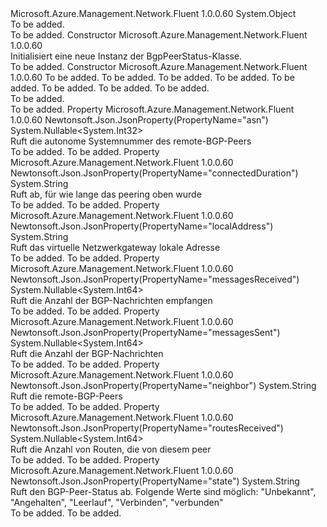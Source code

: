 <Type Name="BgpPeerStatus" FullName="Microsoft.Azure.Management.Network.Fluent.Models.BgpPeerStatus">
  <TypeSignature Language="C#" Value="public class BgpPeerStatus" />
  <TypeSignature Language="ILAsm" Value=".class public auto ansi beforefieldinit BgpPeerStatus extends System.Object" />
  <TypeSignature Language="DocId" Value="T:Microsoft.Azure.Management.Network.Fluent.Models.BgpPeerStatus" />
  <TypeSignature Language="VB.NET" Value="Public Class BgpPeerStatus" />
  <TypeSignature Language="F#" Value="type BgpPeerStatus = class" />
  <AssemblyInfo>
    <AssemblyName>Microsoft.Azure.Management.Network.Fluent</AssemblyName>
    <AssemblyVersion>1.0.0.60</AssemblyVersion>
  </AssemblyInfo>
  <Base>
    <BaseTypeName>System.Object</BaseTypeName>
  </Base>
  <Interfaces />
  <Docs>
    <summary>To be added.</summary>
    <remarks>To be added.</remarks>
  </Docs>
  <Members>
    <Member MemberName=".ctor">
      <MemberSignature Language="C#" Value="public BgpPeerStatus ();" />
      <MemberSignature Language="ILAsm" Value=".method public hidebysig specialname rtspecialname instance void .ctor() cil managed" />
      <MemberSignature Language="DocId" Value="M:Microsoft.Azure.Management.Network.Fluent.Models.BgpPeerStatus.#ctor" />
      <MemberSignature Language="VB.NET" Value="Public Sub New ()" />
      <MemberType>Constructor</MemberType>
      <AssemblyInfo>
        <AssemblyName>Microsoft.Azure.Management.Network.Fluent</AssemblyName>
        <AssemblyVersion>1.0.0.60</AssemblyVersion>
      </AssemblyInfo>
      <Parameters />
      <Docs>
        <summary>
            Initialisiert eine neue Instanz der BgpPeerStatus-Klasse.
            </summary>
        <remarks>To be added.</remarks>
      </Docs>
    </Member>
    <Member MemberName=".ctor">
      <MemberSignature Language="C#" Value="public BgpPeerStatus (string localAddress = null, string neighbor = null, Nullable&lt;int&gt; asn = null, string state = null, string connectedDuration = null, Nullable&lt;long&gt; routesReceived = null, Nullable&lt;long&gt; messagesSent = null, Nullable&lt;long&gt; messagesReceived = null);" />
      <MemberSignature Language="ILAsm" Value=".method public hidebysig specialname rtspecialname instance void .ctor(string localAddress, string neighbor, valuetype System.Nullable`1&lt;int32&gt; asn, string state, string connectedDuration, valuetype System.Nullable`1&lt;int64&gt; routesReceived, valuetype System.Nullable`1&lt;int64&gt; messagesSent, valuetype System.Nullable`1&lt;int64&gt; messagesReceived) cil managed" />
      <MemberSignature Language="DocId" Value="M:Microsoft.Azure.Management.Network.Fluent.Models.BgpPeerStatus.#ctor(System.String,System.String,System.Nullable{System.Int32},System.String,System.String,System.Nullable{System.Int64},System.Nullable{System.Int64},System.Nullable{System.Int64})" />
      <MemberSignature Language="VB.NET" Value="Public Sub New (Optional localAddress As String = null, Optional neighbor As String = null, Optional asn As Nullable(Of Integer) = null, Optional state As String = null, Optional connectedDuration As String = null, Optional routesReceived As Nullable(Of Long) = null, Optional messagesSent As Nullable(Of Long) = null, Optional messagesReceived As Nullable(Of Long) = null)" />
      <MemberSignature Language="F#" Value="new Microsoft.Azure.Management.Network.Fluent.Models.BgpPeerStatus : string * string * Nullable&lt;int&gt; * string * string * Nullable&lt;int64&gt; * Nullable&lt;int64&gt; * Nullable&lt;int64&gt; -&gt; Microsoft.Azure.Management.Network.Fluent.Models.BgpPeerStatus" Usage="new Microsoft.Azure.Management.Network.Fluent.Models.BgpPeerStatus (localAddress, neighbor, asn, state, connectedDuration, routesReceived, messagesSent, messagesReceived)" />
      <MemberType>Constructor</MemberType>
      <AssemblyInfo>
        <AssemblyName>Microsoft.Azure.Management.Network.Fluent</AssemblyName>
        <AssemblyVersion>1.0.0.60</AssemblyVersion>
      </AssemblyInfo>
      <Parameters>
        <Parameter Name="localAddress" Type="System.String" />
        <Parameter Name="neighbor" Type="System.String" />
        <Parameter Name="asn" Type="System.Nullable&lt;System.Int32&gt;" />
        <Parameter Name="state" Type="System.String" />
        <Parameter Name="connectedDuration" Type="System.String" />
        <Parameter Name="routesReceived" Type="System.Nullable&lt;System.Int64&gt;" />
        <Parameter Name="messagesSent" Type="System.Nullable&lt;System.Int64&gt;" />
        <Parameter Name="messagesReceived" Type="System.Nullable&lt;System.Int64&gt;" />
      </Parameters>
      <Docs>
        <param name="localAddress">To be added.</param>
        <param name="neighbor">To be added.</param>
        <param name="asn">To be added.</param>
        <param name="state">To be added.</param>
        <param name="connectedDuration">To be added.</param>
        <param name="routesReceived">To be added.</param>
        <param name="messagesSent">To be added.</param>
        <param name="messagesReceived">To be added.</param>
        <summary>To be added.</summary>
        <remarks>To be added.</remarks>
      </Docs>
    </Member>
    <Member MemberName="Asn">
      <MemberSignature Language="C#" Value="public Nullable&lt;int&gt; Asn { get; }" />
      <MemberSignature Language="ILAsm" Value=".property instance valuetype System.Nullable`1&lt;int32&gt; Asn" />
      <MemberSignature Language="DocId" Value="P:Microsoft.Azure.Management.Network.Fluent.Models.BgpPeerStatus.Asn" />
      <MemberSignature Language="VB.NET" Value="Public ReadOnly Property Asn As Nullable(Of Integer)" />
      <MemberSignature Language="F#" Value="member this.Asn : Nullable&lt;int&gt;" Usage="Microsoft.Azure.Management.Network.Fluent.Models.BgpPeerStatus.Asn" />
      <MemberType>Property</MemberType>
      <AssemblyInfo>
        <AssemblyName>Microsoft.Azure.Management.Network.Fluent</AssemblyName>
        <AssemblyVersion>1.0.0.60</AssemblyVersion>
      </AssemblyInfo>
      <Attributes>
        <Attribute>
          <AttributeName>Newtonsoft.Json.JsonProperty(PropertyName="asn")</AttributeName>
        </Attribute>
      </Attributes>
      <ReturnValue>
        <ReturnType>System.Nullable&lt;System.Int32&gt;</ReturnType>
      </ReturnValue>
      <Docs>
        <summary>
            Ruft die autonome Systemnummer des remote-BGP-Peers
            </summary>
        <value>To be added.</value>
        <remarks>To be added.</remarks>
      </Docs>
    </Member>
    <Member MemberName="ConnectedDuration">
      <MemberSignature Language="C#" Value="public string ConnectedDuration { get; }" />
      <MemberSignature Language="ILAsm" Value=".property instance string ConnectedDuration" />
      <MemberSignature Language="DocId" Value="P:Microsoft.Azure.Management.Network.Fluent.Models.BgpPeerStatus.ConnectedDuration" />
      <MemberSignature Language="VB.NET" Value="Public ReadOnly Property ConnectedDuration As String" />
      <MemberSignature Language="F#" Value="member this.ConnectedDuration : string" Usage="Microsoft.Azure.Management.Network.Fluent.Models.BgpPeerStatus.ConnectedDuration" />
      <MemberType>Property</MemberType>
      <AssemblyInfo>
        <AssemblyName>Microsoft.Azure.Management.Network.Fluent</AssemblyName>
        <AssemblyVersion>1.0.0.60</AssemblyVersion>
      </AssemblyInfo>
      <Attributes>
        <Attribute>
          <AttributeName>Newtonsoft.Json.JsonProperty(PropertyName="connectedDuration")</AttributeName>
        </Attribute>
      </Attributes>
      <ReturnValue>
        <ReturnType>System.String</ReturnType>
      </ReturnValue>
      <Docs>
        <summary>
            Ruft ab, für wie lange das peering oben wurde
            </summary>
        <value>To be added.</value>
        <remarks>To be added.</remarks>
      </Docs>
    </Member>
    <Member MemberName="LocalAddress">
      <MemberSignature Language="C#" Value="public string LocalAddress { get; }" />
      <MemberSignature Language="ILAsm" Value=".property instance string LocalAddress" />
      <MemberSignature Language="DocId" Value="P:Microsoft.Azure.Management.Network.Fluent.Models.BgpPeerStatus.LocalAddress" />
      <MemberSignature Language="VB.NET" Value="Public ReadOnly Property LocalAddress As String" />
      <MemberSignature Language="F#" Value="member this.LocalAddress : string" Usage="Microsoft.Azure.Management.Network.Fluent.Models.BgpPeerStatus.LocalAddress" />
      <MemberType>Property</MemberType>
      <AssemblyInfo>
        <AssemblyName>Microsoft.Azure.Management.Network.Fluent</AssemblyName>
        <AssemblyVersion>1.0.0.60</AssemblyVersion>
      </AssemblyInfo>
      <Attributes>
        <Attribute>
          <AttributeName>Newtonsoft.Json.JsonProperty(PropertyName="localAddress")</AttributeName>
        </Attribute>
      </Attributes>
      <ReturnValue>
        <ReturnType>System.String</ReturnType>
      </ReturnValue>
      <Docs>
        <summary>
            Ruft das virtuelle Netzwerkgateway lokale Adresse
            </summary>
        <value>To be added.</value>
        <remarks>To be added.</remarks>
      </Docs>
    </Member>
    <Member MemberName="MessagesReceived">
      <MemberSignature Language="C#" Value="public Nullable&lt;long&gt; MessagesReceived { get; }" />
      <MemberSignature Language="ILAsm" Value=".property instance valuetype System.Nullable`1&lt;int64&gt; MessagesReceived" />
      <MemberSignature Language="DocId" Value="P:Microsoft.Azure.Management.Network.Fluent.Models.BgpPeerStatus.MessagesReceived" />
      <MemberSignature Language="VB.NET" Value="Public ReadOnly Property MessagesReceived As Nullable(Of Long)" />
      <MemberSignature Language="F#" Value="member this.MessagesReceived : Nullable&lt;int64&gt;" Usage="Microsoft.Azure.Management.Network.Fluent.Models.BgpPeerStatus.MessagesReceived" />
      <MemberType>Property</MemberType>
      <AssemblyInfo>
        <AssemblyName>Microsoft.Azure.Management.Network.Fluent</AssemblyName>
        <AssemblyVersion>1.0.0.60</AssemblyVersion>
      </AssemblyInfo>
      <Attributes>
        <Attribute>
          <AttributeName>Newtonsoft.Json.JsonProperty(PropertyName="messagesReceived")</AttributeName>
        </Attribute>
      </Attributes>
      <ReturnValue>
        <ReturnType>System.Nullable&lt;System.Int64&gt;</ReturnType>
      </ReturnValue>
      <Docs>
        <summary>
            Ruft die Anzahl der BGP-Nachrichten empfangen
            </summary>
        <value>To be added.</value>
        <remarks>To be added.</remarks>
      </Docs>
    </Member>
    <Member MemberName="MessagesSent">
      <MemberSignature Language="C#" Value="public Nullable&lt;long&gt; MessagesSent { get; }" />
      <MemberSignature Language="ILAsm" Value=".property instance valuetype System.Nullable`1&lt;int64&gt; MessagesSent" />
      <MemberSignature Language="DocId" Value="P:Microsoft.Azure.Management.Network.Fluent.Models.BgpPeerStatus.MessagesSent" />
      <MemberSignature Language="VB.NET" Value="Public ReadOnly Property MessagesSent As Nullable(Of Long)" />
      <MemberSignature Language="F#" Value="member this.MessagesSent : Nullable&lt;int64&gt;" Usage="Microsoft.Azure.Management.Network.Fluent.Models.BgpPeerStatus.MessagesSent" />
      <MemberType>Property</MemberType>
      <AssemblyInfo>
        <AssemblyName>Microsoft.Azure.Management.Network.Fluent</AssemblyName>
        <AssemblyVersion>1.0.0.60</AssemblyVersion>
      </AssemblyInfo>
      <Attributes>
        <Attribute>
          <AttributeName>Newtonsoft.Json.JsonProperty(PropertyName="messagesSent")</AttributeName>
        </Attribute>
      </Attributes>
      <ReturnValue>
        <ReturnType>System.Nullable&lt;System.Int64&gt;</ReturnType>
      </ReturnValue>
      <Docs>
        <summary>
            Ruft die Anzahl der BGP-Nachrichten
            </summary>
        <value>To be added.</value>
        <remarks>To be added.</remarks>
      </Docs>
    </Member>
    <Member MemberName="Neighbor">
      <MemberSignature Language="C#" Value="public string Neighbor { get; }" />
      <MemberSignature Language="ILAsm" Value=".property instance string Neighbor" />
      <MemberSignature Language="DocId" Value="P:Microsoft.Azure.Management.Network.Fluent.Models.BgpPeerStatus.Neighbor" />
      <MemberSignature Language="VB.NET" Value="Public ReadOnly Property Neighbor As String" />
      <MemberSignature Language="F#" Value="member this.Neighbor : string" Usage="Microsoft.Azure.Management.Network.Fluent.Models.BgpPeerStatus.Neighbor" />
      <MemberType>Property</MemberType>
      <AssemblyInfo>
        <AssemblyName>Microsoft.Azure.Management.Network.Fluent</AssemblyName>
        <AssemblyVersion>1.0.0.60</AssemblyVersion>
      </AssemblyInfo>
      <Attributes>
        <Attribute>
          <AttributeName>Newtonsoft.Json.JsonProperty(PropertyName="neighbor")</AttributeName>
        </Attribute>
      </Attributes>
      <ReturnValue>
        <ReturnType>System.String</ReturnType>
      </ReturnValue>
      <Docs>
        <summary>
            Ruft die remote-BGP-Peers
            </summary>
        <value>To be added.</value>
        <remarks>To be added.</remarks>
      </Docs>
    </Member>
    <Member MemberName="RoutesReceived">
      <MemberSignature Language="C#" Value="public Nullable&lt;long&gt; RoutesReceived { get; }" />
      <MemberSignature Language="ILAsm" Value=".property instance valuetype System.Nullable`1&lt;int64&gt; RoutesReceived" />
      <MemberSignature Language="DocId" Value="P:Microsoft.Azure.Management.Network.Fluent.Models.BgpPeerStatus.RoutesReceived" />
      <MemberSignature Language="VB.NET" Value="Public ReadOnly Property RoutesReceived As Nullable(Of Long)" />
      <MemberSignature Language="F#" Value="member this.RoutesReceived : Nullable&lt;int64&gt;" Usage="Microsoft.Azure.Management.Network.Fluent.Models.BgpPeerStatus.RoutesReceived" />
      <MemberType>Property</MemberType>
      <AssemblyInfo>
        <AssemblyName>Microsoft.Azure.Management.Network.Fluent</AssemblyName>
        <AssemblyVersion>1.0.0.60</AssemblyVersion>
      </AssemblyInfo>
      <Attributes>
        <Attribute>
          <AttributeName>Newtonsoft.Json.JsonProperty(PropertyName="routesReceived")</AttributeName>
        </Attribute>
      </Attributes>
      <ReturnValue>
        <ReturnType>System.Nullable&lt;System.Int64&gt;</ReturnType>
      </ReturnValue>
      <Docs>
        <summary>
            Ruft die Anzahl von Routen, die von diesem peer
            </summary>
        <value>To be added.</value>
        <remarks>To be added.</remarks>
      </Docs>
    </Member>
    <Member MemberName="State">
      <MemberSignature Language="C#" Value="public string State { get; }" />
      <MemberSignature Language="ILAsm" Value=".property instance string State" />
      <MemberSignature Language="DocId" Value="P:Microsoft.Azure.Management.Network.Fluent.Models.BgpPeerStatus.State" />
      <MemberSignature Language="VB.NET" Value="Public ReadOnly Property State As String" />
      <MemberSignature Language="F#" Value="member this.State : string" Usage="Microsoft.Azure.Management.Network.Fluent.Models.BgpPeerStatus.State" />
      <MemberType>Property</MemberType>
      <AssemblyInfo>
        <AssemblyName>Microsoft.Azure.Management.Network.Fluent</AssemblyName>
        <AssemblyVersion>1.0.0.60</AssemblyVersion>
      </AssemblyInfo>
      <Attributes>
        <Attribute>
          <AttributeName>Newtonsoft.Json.JsonProperty(PropertyName="state")</AttributeName>
        </Attribute>
      </Attributes>
      <ReturnValue>
        <ReturnType>System.String</ReturnType>
      </ReturnValue>
      <Docs>
        <summary>
            Ruft den BGP-Peer-Status ab. Folgende Werte sind möglich: "Unbekannt", "Angehalten", "Leerlauf", "Verbinden", "verbunden"
            </summary>
        <value>To be added.</value>
        <remarks>To be added.</remarks>
      </Docs>
    </Member>
  </Members>
</Type>